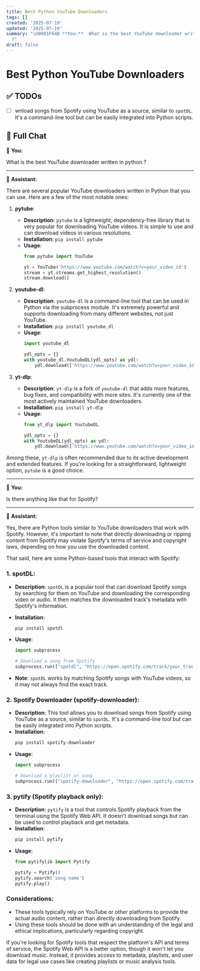 ```yaml
---
title: Best Python YouTube Downloaders
tags: []
created: '2025-07-19'
updated: '2025-07-19'
summary: "\U0001F64B **You:**  What is the best YouTube downloader written in python
  ?"
draft: false
---
```


# Best Python YouTube Downloaders

## ✅ TODOs
- [ ] wnload songs from Spotify using YouTube as a source, similar to `spotDL`. It's a command-line tool but can be easily integrated into Python scripts.

## 🧠 Full Chat

🙋 **You:**

What is the best YouTube downloader written in python ?

---

🤖 **Assistant:**

There are several popular YouTube downloaders written in Python that you can use. Here are a few of the most notable ones:

1. **pytube**:
   - **Description**: `pytube` is a lightweight, dependency-free library that is very popular for downloading YouTube videos. It is simple to use and can download videos in various resolutions.
   - **Installation**: `pip install pytube`
   - **Usage**:
     ```python
     from pytube import YouTube

     yt = YouTube('https://www.youtube.com/watch?v=your_video_id')
     stream = yt.streams.get_highest_resolution()
     stream.download()
     ```

2. **youtube-dl**:
   - **Description**: `youtube-dl` is a command-line tool that can be used in Python via the subprocess module. It's extremely powerful and supports downloading from many different websites, not just YouTube.
   - **Installation**: `pip install youtube_dl`
   - **Usage**:
     ```python
     import youtube_dl

     ydl_opts = {}
     with youtube_dl.YoutubeDL(ydl_opts) as ydl:
         ydl.download(['https://www.youtube.com/watch?v=your_video_id'])
     ```

3. **yt-dlp**:
   - **Description**: `yt-dlp` is a fork of `youtube-dl` that adds more features, bug fixes, and compatibility with more sites. It's currently one of the most actively maintained YouTube downloaders.
   - **Installation**: `pip install yt-dlp`
   - **Usage**:
     ```python
     from yt_dlp import YoutubeDL

     ydl_opts = {}
     with YoutubeDL(ydl_opts) as ydl:
         ydl.download(['https://www.youtube.com/watch?v=your_video_id'])
     ```

Among these, `yt-dlp` is often recommended due to its active development and extended features. If you're looking for a straightforward, lightweight option, `pytube` is a good choice.

---

🙋 **You:**

Is there anything like that for Spotify?

---

🤖 **Assistant:**

Yes, there are Python tools similar to YouTube downloaders that work with Spotify. However, it's important to note that directly downloading or ripping content from Spotify may violate Spotify's terms of service and copyright laws, depending on how you use the downloaded content.

That said, here are some Python-based tools that interact with Spotify:

### 1. **spotDL**:
   - **Description**: `spotDL` is a popular tool that can download Spotify songs by searching for them on YouTube and downloading the corresponding video or audio. It then matches the downloaded track's metadata with Spotify's information.
   - **Installation**: 
     ```bash
     pip install spotdl
     ```
   - **Usage**:
     ```python
     import subprocess

     # Download a song from Spotify
     subprocess.run(["spotdl", "https://open.spotify.com/track/your_track_id"])
     ```

   - **Note**: `spotDL` works by matching Spotify songs with YouTube videos, so it may not always find the exact track.

### 2. **Spotify Downloader (spotify-downloader)**:
   - **Description**: This tool allows you to download songs from Spotify using YouTube as a source, similar to `spotDL`. It's a command-line tool but can be easily integrated into Python scripts.
   - **Installation**:
     ```bash
     pip install spotify-downloader
     ```
   - **Usage**:
     ```python
     import subprocess

     # Download a playlist or song
     subprocess.run(["spotify-downloader", "https://open.spotify.com/track/your_track_id_or_playlist"])
     ```

### 3. **pytify** (Spotify playback only):
   - **Description**: `pytify` is a tool that controls Spotify playback from the terminal using the Spotify Web API. It doesn’t download songs but can be used to control playback and get metadata.
   - **Installation**:
     ```bash
     pip install pytify
     ```
   - **Usage**:
     ```python
     from pytifylib import Pytify

     pytify = Pytify()
     pytify.search('song name')
     pytify.play()
     ```

### Considerations:
- These tools typically rely on YouTube or other platforms to provide the actual audio content, rather than directly downloading from Spotify.
- Using these tools should be done with an understanding of the legal and ethical implications, particularly regarding copyright.

If you're looking for Spotify tools that respect the platform's API and terms of service, the Spotify Web API is a better option, though it won't let you download music. Instead, it provides access to metadata, playlists, and user data for legal use cases like creating playlists or music analysis tools.